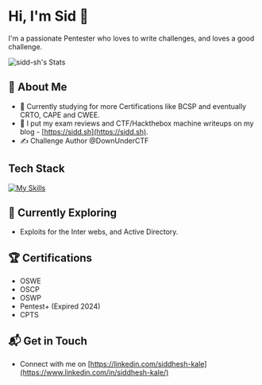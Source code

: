 # Hi, I'm Sid 👋

I'm a passionate Pentester who loves to write challenges, and loves a good challenge.

![sidd-sh's Stats](https://github-readme-stats.vercel.app/api?username=sidd-sh&theme=vue-dark&show_icons=true&hide_border=true&count_private=true)

## 🚀 About Me

- 🔭 Currently studying for more Certifications like BCSP and eventually CRTO, CAPE and CWEE.
- 📝 I put my exam reviews and CTF/Hackthebox machine writeups on my blog - [https://sidd.sh](https://sidd.sh).
- ✍️ Challenge Author @DownUnderCTF

## Tech Stack
[![My Skills](https://skillicons.dev/icons?i=js,python,java,bash)](https://skillicons.dev)

## 🌱 Currently Exploring

- Exploits for the Inter webs, and Active Directory.

 ## 🏆 Certifications
- OSWE
- OSCP
- OSWP
- Pentest+ (Expired 2024)
- CPTS

## 📬 Get in Touch

- Connect with me on [https://linkedin.com/siddhesh-kale](https://www.linkedin.com/in/siddhesh-kale/)


<!--
**sidd-sh/sidd-sh** is a ✨ _special_ ✨ repository because its `README.md` (this file) appears on your GitHub profile.

Here are some ideas to get you started:

- 🔭 I’m currently working on ...
- 🌱 I’m currently learning ...
- 👯 I’m looking to collaborate on ...
- 🤔 I’m looking for help with ...
- 💬 Ask me about ...
- 📫 How to reach me: ...
- 😄 Pronouns: ...
- ⚡ Fun fact: ...
-->
